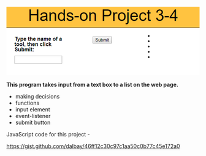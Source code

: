
![project3-4 image](../project3-4/images/project3-4.png)

**This program takes input from a text box to a list on the web page.** 
* making decisions
* functions
* input element
* event-listener
* submit button

JavaScript code for this project - 

https://gist.github.com/dalbay/46ff12c30c97c1aa50c0b77c45e172a0
